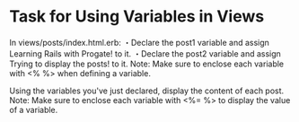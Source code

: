 # Task for Using Variables in Views
In views/posts/index.html.erb:
・Declare the 
post1
 variable and assign 
Learning Rails with Progate!
 to it.
・Declare the 
post2
 variable and assign 
Trying to display the posts!
 to it.
Note: Make sure to enclose each variable with <% %> when defining a variable.

Using the variables you've just declared, display the content of each post.
Note: Make sure to enclose each variable with <%= %> to display the value of a variable.
